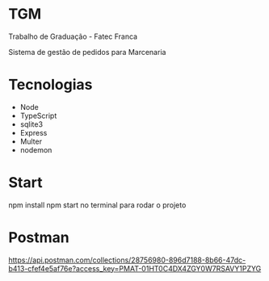 # TGM
Trabalho de Graduação - Fatec Franca

Sistema de gestão de pedidos para Marcenaria

# Tecnologias
- Node
- TypeScript
- sqlite3
- Express
- Multer
- nodemon

# Start
npm install
npm start no terminal para rodar o projeto

# Postman
https://api.postman.com/collections/28756980-896d7188-8b66-47dc-b413-cfef4e5af76e?access_key=PMAT-01HT0C4DX4ZGY0W7RSAVY1PZYG
